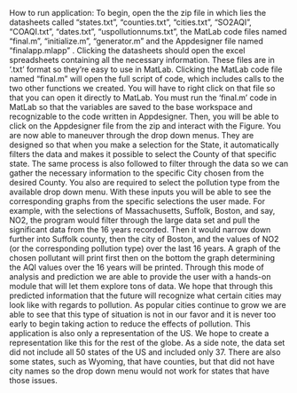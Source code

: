 How to run application:
	To begin, open the the zip file in which lies the datasheets called “states.txt”, “counties.txt”,  “cities.txt”, “SO2AQI”, “COAQI.txt”, “dates.txt”,  “uspollutionnums.txt”, the MatLab code files named “final.m”, “initialize.m”, “generator.m” and the Appdesigner file named “finalapp.mlapp” . Clicking the datasheets should open the excel spreadsheets containing all the necessary information. These files are in ‘.txt’ format so they’re easy to use in MatLab. Clicking the MatLab code file named “final.m” will open the full script of code, which includes calls to the two other functions we created. You will have to right click on that file so that you can open it directly to MatLab. You must run the ‘final.m’ code in MatLab so that the variables are saved to the base workspace and recognizable to the code written in Appdesigner. Then, you will be able to click on the Appdesigner file from the zip and interact with the Figure.
	You are now able to maneuver through the drop down menus. They are designed so that when you make a selection for the State, it automatically filters the data and makes it possible to select the County of that specific state. The same process is also followed to filter through the data so we can gather the necessary information to the specific City chosen from the desired County. You also are required to select the pollution type from the available drop down menu.
	With these inputs you will be able to see the corresponding graphs from the specific selections the user made. For example, with the selections of Massachusetts, Suffolk, Boston, and say, NO2, the program would filter through the large data set and pull the significant data from the 16 years recorded. Then it would narrow down further into Suffolk county, then the city of Boston, and the values of NO2 (or the corresponding pollution type) over the last 16 years. A graph of the chosen pollutant will print first then on the bottom the graph determining the AQI values over the 16 years will be printed.
	Through this mode of analysis and prediction we are able to provide the user with a hands-on module that will let them explore tons of data. We hope that through this predicted information that the future will recognize what certain cities may look like with regards to pollution. As popular cities continue to grow we are able to see that this type of situation is not in our favor and it is never too early to begin taking action to reduce the effects of pollution. This application is also only a representation of the US. We hope to create a representation like this for the rest of the globe.
	As a side note, the data set did not include all 50 states of the US and included only 37. There are also some states, such as Wyoming, that have counties, but that did not have city names so the drop down menu would not work for states that have those issues. 
